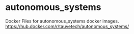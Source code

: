 # autonomous_systems
Docker Files for autonomous_systems docker images.
https://hub.docker.com/r/tauvetech/autonomous_systems/

